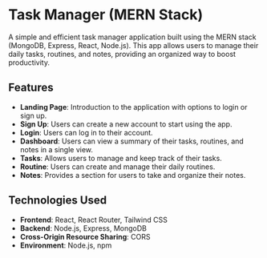 # Task Manager (MERN Stack)

A simple and efficient task manager application built using the MERN stack (MongoDB, Express, React, Node.js). This app allows users to manage their daily tasks, routines, and notes, providing an organized way to boost productivity.

## Features

- **Landing Page**: Introduction to the application with options to login or sign up.
- **Sign Up**: Users can create a new account to start using the app.
- **Login**: Users can log in to their account.
- **Dashboard**: Users can view a summary of their tasks, routines, and notes in a single view.
- **Tasks**: Allows users to manage and keep track of their tasks.
- **Routine**: Users can create and manage their daily routines.
- **Notes**: Provides a section for users to take and organize their notes.

## Technologies Used

- **Frontend**: React, React Router, Tailwind CSS
- **Backend**: Node.js, Express, MongoDB
- **Cross-Origin Resource Sharing**: CORS
- **Environment**: Node.js, npm

